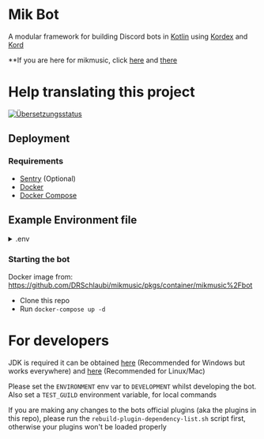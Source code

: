 # Mik Bot

A modular framework for building Discord bots in [Kotlin](https://kotlinlang.org)
using [Kordex](https://github.com/Kord-Extensions/kord-extensions/) and [Kord](https://github.com/kordlib)

**If you are here for mikmusic, click [here](music) and [there](mikmusic-bot)

# Help translating this project
<a href="https://hosted.weblate.org/engage/mikbot/">
<img src="https://hosted.weblate.org/widgets/mikbot/-/287x66-grey.png" alt="Übersetzungsstatus" />
</a>

## Deployment

### Requirements

- [Sentry](https://sentry.io) (Optional)
- [Docker](https://docs.docker.com/get-docker/)
- [Docker Compose](https://docs.docker.com/compose/install/)

## Example Environment file

<details>
<summary>.env</summary>

```properties
ENVIRONMENT=PRODUCTION
SENTRY_TOKEN=<>
DISCORD_TOKEN=<>
MONGO_URL=mongodb://bot:bot@mongo
MONGO_DATABASE=bot_prod
LOG_LEVEL=DEBUG
BOT_OWNERS=416902379598774273
OWNER_GUILD=<>
```

</details>

### Starting the bot

Docker image from: https://github.com/DRSchlaubi/mikmusic/pkgs/container/mikmusic%2Fbot

- Clone this repo
- Run `docker-compose up -d`

# For developers

JDK is required it can be obtained [here](https://adoptium.net) (Recommended for Windows but works everywhere)
and [here](https://sdkman.io/) (Recommended for Linux/Mac)

Please set the `ENVIRONMENT` env var to `DEVELOPMENT` whilst developing the bot.
Also set a `TEST_GUILD` environment variable, for local commands

If you are making any changes to the bots official plugins (aka the plugins in this repo),
please run the `rebuild-plugin-dependency-list.sh` script first, otherwise your plugins won't be loaded properly
